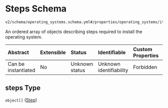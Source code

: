 # Steps Schema

```txt
v2/schema/operating_systems.schema.yml#/properties/operating_systems/items/properties/steps
```

An ordered array of objects describing steps required to install the operating system.

| Abstract            | Extensible | Status         | Identifiable            | Custom Properties | Additional Properties | Access Restrictions | Defined In                                                          |
| :------------------ | :--------- | :------------- | :---------------------- | :---------------- | :-------------------- | :------------------ | :------------------------------------------------------------------ |
| Can be instantiated | No         | Unknown status | Unknown identifiability | Forbidden         | Allowed               | none                | [device.schema.json*](../device.schema.json "open original schema") |

## steps Type

`object[]` ([Step](device-properties-operating-systems-operating-system-properties-steps-step.md))
